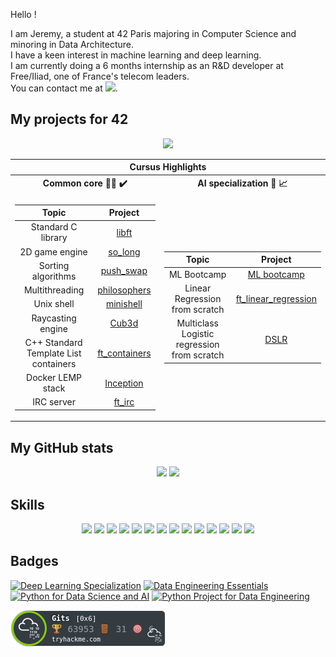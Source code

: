 Hello !

I am Jeremy, a student at 42 Paris majoring in Computer Science and minoring in Data Architecture.<br>
I have a keen interest in machine learning and deep learning.<br>
I am currently doing a 6 months internship as an R&D developer at Free/Iliad, one of France's telecom leaders.<br>
You can contact me at <a href="https://www.linkedin.com/in/jeremysemel//"><img src="https://icon-library.com/images/linked-in-icon-small/linked-in-icon-small-24.jpg" height="25" ></a>.<br>

<h2>My projects for 42</h2>
<div align="center">
  <a href="https://github.com/ThePush/42_cursus">
    <img src="https://user-images.githubusercontent.com/91064070/163729175-916568ec-64e7-4a67-a126-ccedf9abffa6.png"/>
  </a>


<table>
  <tr><th colspan=2>Cursus Highlights</th></tr>
  <tr><th>Common core 👨‍💻 ✔️</th><th>AI specialization 🤖 📈</th></tr>
  <tr><td>

  |			Topic				| Project	|
  |:---------------:|:-----------:|
   Standard C library | [libft](https://github.com/ThePush/42_cursus/tree/master/Libft) |
  2D game engine | [so_long](https://github.com/ThePush/42_cursus/tree/master/so_long) |
  Sorting algorithms | [push_swap](https://github.com/ThePush/42_cursus/tree/master/push_swap)|
  Multithreading | [philosophers](https://github.com/ThePush/42_cursus/tree/master/philosophers)|
  Unix shell | [minishell](https://github.com/ThePush/42_cursus/tree/master/minishell)|
  Raycasting engine | [Cub3d](https://github.com/ThePush/42_cursus/tree/master/Cub3d)|
  C++ Standard Template List containers | [ft_containers](https://github.com/ThePush/42_cursus/tree/master/ft_containers)|
  Docker LEMP stack | [Inception](https://github.com/ThePush/42_cursus/tree/master/Inception)|
  IRC server | [ft_irc](https://github.com/ThePush/42_cursus/tree/master/ft_irc)|

  </td><td>

  |			Topic				| Project	|
  |:---------------:|:-----------:|
  ML Bootcamp | [ML bootcamp](https://github.com/ThePush/42_Python_ML)|
  Linear Regression from scratch | [ft_linear_regression](https://github.com/ThePush/ft_linear_regression)|
  Multiclass Logistic regression from scratch | [DSLR](https://github.com/ThePush/dslr)|

  </td></tr>
 </table>

</div>

<h2>My GitHub stats</h2>
<div align="center">
  <img src="https://github-readme-stats-sigma-five.vercel.app/api?username=ThePush&count_private=true&hide=issues&theme=tokyonight&show_icons=true"/>
  <img src="https://github-readme-stats-sigma-five.vercel.app/api/top-langs/?username=ThePush&layout=compact&theme=tokyonight&show_icons=true"/>
</div>

<h2>Skills</h2>
<div align="center">
  <img src="https://img.shields.io/badge/Linux-FCC624?style=for-the-badge&logo=linux&logoColor=black"/>
  <img src="https://img.shields.io/badge/Python-3776AB?style=for-the-badge&logo=python&logoColor=white"/>
  <img src="https://img.shields.io/badge/C-00599C?style=for-the-badge&logo=c&logoColor=white"/>
  <img src="https://img.shields.io/badge/C%2B%2B-00599C?style=for-the-badge&logo=c%2B%2B&logoColor=white"/>
  <img src="https://img.shields.io/badge/GIT-E44C30?style=for-the-badge&logo=git&logoColor=white"/>
  <img src="https://img.shields.io/badge/GNU%20Bash-4EAA25?style=for-the-badge&logo=GNU%20Bash&logoColor=white"/>
  <img src="https://img.shields.io/badge/Visual_Studio_Code-0078D4?style=for-the-badge&logo=visual%20studio%20code&logoColor=white"/>
  <img src="https://img.shields.io/badge/Overleaf-47A141?style=for-the-badge&logo=Overleaf&logoColor=white"/>
  <img src="https://img.shields.io/badge/TensorFlow-FF6F00?style=for-the-badge&logo=tensorflow&logoColor=white"/>
  <img src="https://img.shields.io/badge/Jupyter-F37626.svg?&style=for-the-badge&logo=Jupyter&logoColor=white"/>
  <img src="https://img.shields.io/badge/Docker-2CA5E0?style=for-the-badge&logo=docker&logoColor=white"/>
  <img src ="https://img.shields.io/badge/React-20232A?style=for-the-badge&logo=react&logoColor=61DAFB"/>
  <img src="https://img.shields.io/badge/Prisma-3982CE?style=for-the-badge&logo=Prisma&logoColor=white"/>
  <img src="https://img.shields.io/badge/PostgreSQL-316192?style=for-the-badge&logo=postgresql&logoColor=white"/>
</div>

<h2>Badges</h2>

<!--START_SECTION:badges-->
[![Deep Learning Specialization](https://images.credly.com/size/110x110/images/dfcd0d51-de72-4e1c-8f8c-11dad7711124/image.png)](http://www.credly.com/badges/6d4feea8-4c10-42fd-977b-f819d35da3f3 "Deep Learning Specialization")
[![Data Engineering Essentials](https://images.credly.com/size/110x110/images/412aaa80-56ba-4180-ad89-32427a644e95/Data_Engineering_Essentials.png)](http://www.credly.com/badges/ab54e56c-a99c-4774-b0b0-ed08be8f194e "Data Engineering Essentials")
[![Python for Data Science and AI](https://images.credly.com/size/110x110/images/0571ab1d-f43b-43d9-9c68-8ebd0ebd61b7/Python_for_Data_Sci_and_AI_Foundational.png)](http://www.credly.com/badges/4913d092-443a-4273-9bb7-f07bfe942333 "Python for Data Science and AI")
[![Python Project for Data Engineering](https://images.credly.com/size/110x110/images/197c5976-3094-475b-aac5-cb898331d2fc/DSN_-_Python_Project_for_Data_Engineering.png)](http://www.credly.com/badges/3b0b9c65-91cd-4b13-8439-ae0ca3799149 "Python Project for Data Engineering")
<!--END_SECTION:badges-->

<div align="left">
  <img src="https://raw.githubusercontent.com/ThePush/ThePush/main/assets/thm_propic.png"/>
</div>
